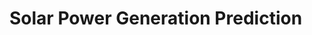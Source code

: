 # Solar Power Generation Prediction
[](https://www.google.com/url?sa=i&url=https%3A%2F%2Fwww.snexplores.org%2Farticle%2Flets-learn-about-solar-power&psig=AOvVaw349RblPpb4z_bxYLq0wD7h&ust=1685375437977000&source=images&cd=vfe&ved=0CA4QjRxqFwoTCJiV0dC8mP8CFQAAAAAdAAAAABAD)
